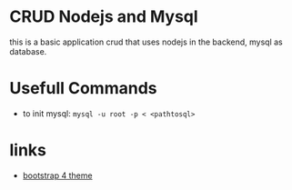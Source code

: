 # CRUD Nodejs and Mysql
this is a basic application crud that uses nodejs in the backend, mysql as database.

# Usefull Commands
- to init mysql: `mysql -u root -p < <pathtosql>`

# links
- [bootstrap 4 theme](https://bootswatch.com/4/lux/bootstrap.min.css)
